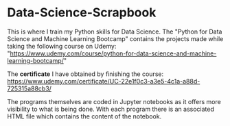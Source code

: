 # Data-Science-Scrapbook
This is where I train my Python skills for Data Science.
The "Python for Data Science and Machine Learning Bootcamp" contains the projects made while taking the following course on Udemy: "https://www.udemy.com/course/python-for-data-science-and-machine-learning-bootcamp/"

The **certificate** I have obtained by finishing the course: https://www.udemy.com/certificate/UC-22e1f0c3-a3e5-4c1a-a88d-725315a88cb3/

The programs themselves are coded in Jupyter notebooks as it offers more visibility to what is being done. With each program there is an associated HTML file which contains the content of the notebook.

